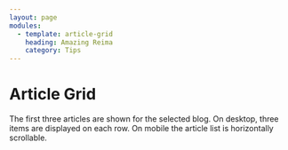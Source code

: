 ```yaml
---
layout: page
modules:
  - template: article-grid
    heading: Amazing Reima
    category: Tips
---
```


# Article Grid

The first three articles are shown for the selected blog. On desktop, three items are displayed on each row. On mobile the article list is horizontally scrollable.
